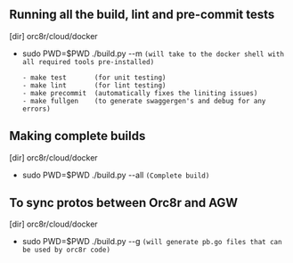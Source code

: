 ## Running all the build, lint and pre-commit tests
[dir] orc8r/cloud/docker
- sudo PWD=$PWD ./build.py --m    ```(will take to the docker shell with all required tools pre-installed)```
  
      - make test       (for unit testing)
      - make lint       (for lint testing)    
      - make precommit  (automatically fixes the liniting issues)
      - make fullgen    (to generate swaggergen's and debug for any errors)

## Making complete builds
[dir] orc8r/cloud/docker
- sudo PWD=$PWD ./build.py --all   ```(Complete build)```

## To sync protos between Orc8r and AGW
[dir] orc8r/cloud/docker
- sudo PWD=$PWD ./build.py --g      ```(will generate pb.go files that can be used by orc8r code)```
